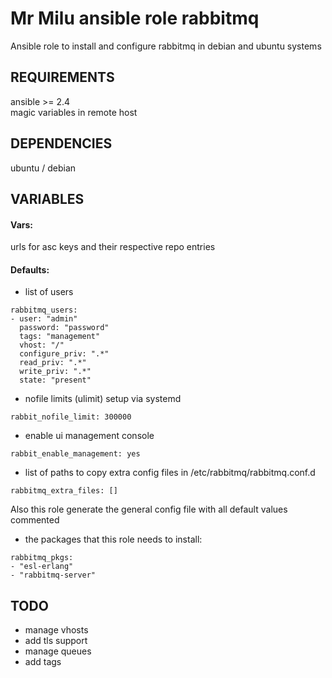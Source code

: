 # Mr Milu ansible role rabbitmq

Ansible role to install and configure rabbitmq in debian and ubuntu systems

## REQUIREMENTS

ansible >= 2.4  
magic variables in remote host

## DEPENDENCIES
ubuntu / debian

## VARIABLES
#### Vars:
urls for asc keys and their respective repo entries

#### Defaults:
- list of users  

```
rabbitmq_users:
- user: "admin"
  password: "password"
  tags: "management"
  vhost: "/"
  configure_priv: ".*"
  read_priv: ".*"
  write_priv: ".*"
  state: "present"
```

* nofile limits (ulimit) setup via systemd

```
rabbit_nofile_limit: 300000
```

* enable ui management console

```
rabbit_enable_management: yes
```
* list of paths to copy extra config files in /etc/rabbitmq/rabbitmq.conf.d

```
rabbitmq_extra_files: []
```

Also this role generate the general config file with all default values commented

* the packages that this role needs to install:

```
rabbitmq_pkgs:
- "esl-erlang"
- "rabbitmq-server"
```


## TODO
- manage vhosts
- add tls support
- manage queues
- add tags
